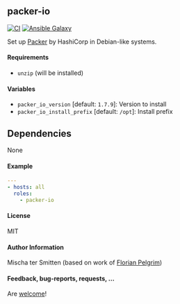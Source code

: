 ## packer-io

[![CI](https://github.com/Oefenweb/ansible-packer-io/workflows/CI/badge.svg)](https://github.com/Oefenweb/ansible-packer-io/actions?query=workflow%3ACI)
[![Ansible Galaxy](http://img.shields.io/badge/ansible--galaxy-packer--io-blue.svg)](https://galaxy.ansible.com/Oefenweb/packer_io)

Set up [Packer](https://packer.io/) by HashiCorp in Debian-like systems.

#### Requirements

* `unzip` (will be installed)

#### Variables

* `packer_io_version` [default: `1.7.9`]: Version to install
* `packer_io_install_prefix` [default: `/opt`]: Install prefix

## Dependencies

None

#### Example

```yaml
---
- hosts: all
  roles:
    - packer-io
```

#### License

MIT

#### Author Information

Mischa ter Smitten (based on work of [Florian Pelgrim](https://github.com/craneworks))

#### Feedback, bug-reports, requests, ...

Are [welcome](https://github.com/Oefenweb/ansible-packer-io/issues)!
